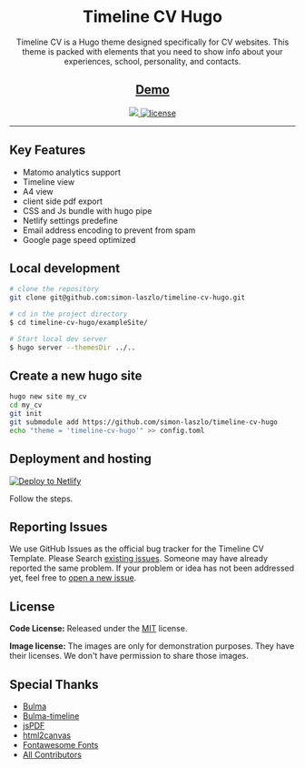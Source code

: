 <h1 align=center>Timeline CV Hugo</h1> 
<p align=center> Timeline CV is a Hugo theme designed specifically for CV websites. This theme is packed with elements that you need to show info about your experiences, school, personality, and contacts. </p>

<h2 align="center"> <a target="_blank" href="https://timelinecv.netlify.app/" rel="nofollow">Demo</a></h2>

<p align=center>
  <a href="https://github.com/gohugoio/hugo/releases/tag/v0.140.0" alt="Contributors">
    <img src="https://img.shields.io/static/v1?label=min-HUGO-version&message=0.140.0&color=f00&logo=hugo" />
  </a>

  <a href="https://github.com/simon-laszlo/timeline-cv-hugo/blob/main/LICENSE">
    <img src="https://img.shields.io/github/license/simon-laszlo/timeline-cv-hugo" alt="license"></a>

</p>

---
## Key Features
- Matomo analytics support
- Timeline view
- A4 view
- client side pdf export
- CSS and Js bundle with hugo pipe
- Netlify settings predefine
- Email address encoding to prevent from spam
- Google page speed optimized


## Local development

```bash
# clone the repository
git clone git@github.com:simon-laszlo/timeline-cv-hugo.git

# cd in the project directory
$ cd timeline-cv-hugo/exampleSite/

# Start local dev server
$ hugo server --themesDir ../..
```

## Create a new hugo site
```bash
hugo new site my_cv
cd my_cv
git init
git submodule add https://github.com/simon-laszlo/timeline-cv-hugo
echo "theme = 'timeline-cv-hugo'" >> config.toml
```

## Deployment and hosting

[![Deploy to
Netlify](https://www.netlify.com/img/deploy/button.svg)](https://app.netlify.com/start/deploy?repository=https://github.com/simon-laszlo/timeline-cv-hugo)

Follow the steps.

<!-- reporting issue -->
## Reporting Issues
We use GitHub Issues as the official bug tracker for the Timeline CV Template. Please Search [existing
issues](https://github.com/simon-laszlo/timeline-cv-hugo/issues). Someone may have already reported the same problem.
If your problem or idea has not been addressed yet, feel free to [open a new
issue](https://github.com/simon-laszlo/timeline-cv-hugo/issues).


<!-- licence -->
## License

**Code License:** Released under the [MIT](https://github.com/simon-laszlo/timeline-cv-hugo/blob/master/LICENSE) license.

**Image license:** The images are only for demonstration purposes. They have their licenses. We don't have permission to
share those images.

<!-- resources -->
## Special Thanks
- [Bulma](https://bulma.io/)
- [Bulma-timeline](https://wikiki.github.io/components/timeline/)
- [jsPDF](https://github.com/parallax/jsPDF)
- [html2canvas](https://github.com/niklasvh/html2canvas)
- [Fontawesome Fonts](https://fontawesome.com/)
- [All Contributors](https://github.com/simon-laszlo/timeline-cv-hugo/graphs/contributors)

